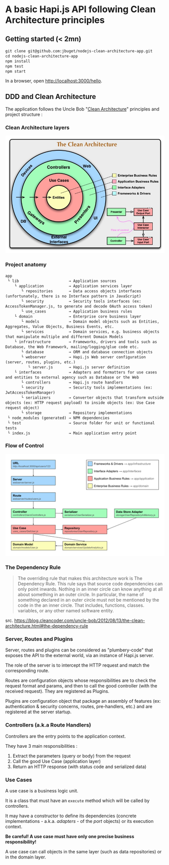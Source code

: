 # A basic Hapi.js API following Clean Architecture principles

## Getting started (< 2mn)

```
git clone git@github.com:jbuget/nodejs-clean-architecture-app.git
cd nodejs-clean-architecture-app
npm install
npm test
npm start
```

In a browser, open [http://localhost:3000/hello](http://localhost:3000/hello).

## DDD and Clean Architecture

The application follows the Uncle Bob "[Clean Architecture](https://8thlight.com/blog/uncle-bob/2012/08/13/the-clean-architecture.html)" principles and project structure :

### Clean Architecture layers

![Schema of flow of Clean Architecture](/doc/Uncle_Bob_Clean_Architecture.jpg)

### Project anatomy

```
app 
 └ lib                      → Application sources 
    └ application           → Application services layer
       └ repositories       → Data access objects interfaces (unfortunately, there is no Interface pattern in JavaScript)
       └ security           → Security tools interfaces (ex: AccessTokenManager.js, to generate and decode OAuth access token)
       └ use_cases          → Application business rules 
    └ domain                → Enterprise core business layer
       └ models             → Domain model objects such as Entities, Aggregates, Value Objects, Business Events, etc.
       └ services           → Domain services, e.g. business objects that manipulate multiple and different Domain Models
    └ infrastructure        → Frameworks, drivers and tools such as Database, the Web Framework, mailing/logging/glue code etc.
       └ database           → ORM and database connection objects
       └ webserver          → Hapi.js Web server configuration (server, routes, plugins, etc.)
          └ server.js       → Hapi.js server definition
    └ interfaces            → Adapters and formatters for use cases and entities to external agency such as Database or the Web
       └ controllers        → Hapi.js route handlers
       └ security           → Security tools implementations (ex: JwtAccessTokenManager)
       └ serializers        → Converter objects that transform outside objects (ex: HTTP request payload) to inside objects (ex: Use Case request object)
       └ storage            → Repository implementations
 └ node_modules (generated) → NPM dependencies
 └ test                     → Source folder for unit or functional tests
 └ index.js                 → Main application entry point
```

### Flow of Control

![Schema of flow of Control](/doc/Hapijs_Clean_Architecture.svg)

### The Dependency Rule

> The overriding rule that makes this architecture work is The Dependency Rule. This rule says that source code dependencies can only point inwards. Nothing in an inner circle can know anything at all about something in an outer circle. In particular, the name of something declared in an outer circle must not be mentioned by the code in the an inner circle. That includes, functions, classes. variables, or any other named software entity.
  

src. https://blog.cleancoder.com/uncle-bob/2012/08/13/the-clean-architecture.html#the-dependency-rule

### Server, Routes and Plugins

Server, routes and plugins can be considered as "plumbery-code" that exposes the API to the external world, via an instance of Hapi.js server. 

The role of the server is to intercept the HTTP request and match the corresponding route.

Routes are configuration objects whose responsibilities are to check the request format and params, and then to call the good controller (with the received request). They are registered as Plugins.

Plugins are configuration object that package an assembly of features (ex: authentication & security concerns, routes, pre-handlers, etc.) and are registered at the server startup.    

### Controllers (a.k.a Route Handlers)

Controllers are the entry points to the application context.

They have 3 main responsibilities :

1. Extract the parameters (query or body) from the request
2. Call the good Use Case (application layer)
3. Return an HTTP response (with status code and serialized data)

### Use Cases

A use case is a business logic unit.

It is a class that must have an `execute` method which will be called by controllers.

It may have a constructor to define its dependencies (concrete implementations - a.k.a. _adapters_ - of the _port_ objects) or its execution context.

**Be careful! A use case must have only one precise business responsibility!**

A use case can call objects in the same layer (such as data repositories) or in the domain layer.